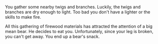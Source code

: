 You gather some nearby twigs and branches. Luckily, the twigs and branches are
dry enough to light. Too bad you don't have a lighter or the skills to make
fire.

All this gathering of firewood materials has attracted the attention of a big
mean bear. He decides to eat you. Unfortunately, since your leg is broken, you
can't get away. You end up a bear's snack.

